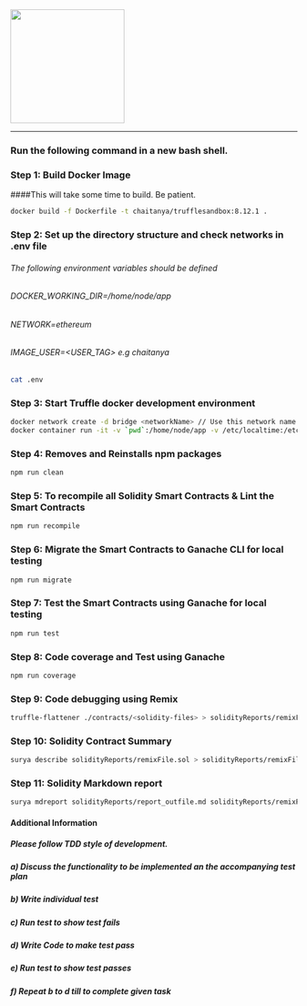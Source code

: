 <img src="https://res.cloudinary.com/dnow2j8vo/image/upload/c_fit,w_180/logo-icon"  width=200/>

---

### Run the following command in a new bash shell.

### Step 1: Build Docker Image

####This will take some time to build. Be patient.

```bash
docker build -f Dockerfile -t chaitanya/trufflesandbox:8.12.1 .
```

### Step 2: Set up the directory structure and check networks in .env file

###### The following environment variables should be defined

###### DOCKER_WORKING_DIR=/home/node/app

###### NETWORK=ethereum

###### IMAGE_USER=<USER_TAG> e.g chaitanya

```bash
cat .env
```

### Step 3: Start Truffle docker development environment

```bash
docker network create -d bridge <networkName> // Use this network name in below command
docker container run -it -v `pwd`:/home/node/app -v /etc/localtime:/etc/localtime:ro --rm --name truffleSandBox --net <networkName> chaitanya/trufflesandbox:8.12.1 bash
```

### Step 4: Removes and Reinstalls npm packages

```bash
npm run clean
```

### Step 5: To recompile all Solidity Smart Contracts & Lint the Smart Contracts

```bash
npm run recompile
```

### Step 6: Migrate the Smart Contracts to Ganache CLI for local testing

```bash
npm run migrate
```

### Step 7: Test the Smart Contracts using Ganache for local testing

```bash
npm run test
```

### Step 8: Code coverage and Test using Ganache

```bash
npm run coverage
```

### Step 9: Code debugging using Remix

```bash
truffle-flattener ./contracts/<solidity-files> > solidityReports/remixFile.sol
```

### Step 10: Solidity Contract Summary

```bash
surya describe solidityReports/remixFile.sol > solidityReports/remixFile.dot
```

### Step 11: Solidity Markdown report

```bash
surya mdreport solidityReports/report_outfile.md solidityReports/remixFile.sol
```

#### Additional Information

##### Please follow TDD style of development.

##### a) Discuss the functionality to be implemented an the accompanying test plan

##### b) Write individual test

##### c) Run test to show test fails

##### d) Write Code to make test pass

##### e) Run test to show test passes

##### f) Repeat b to d till to complete given task
